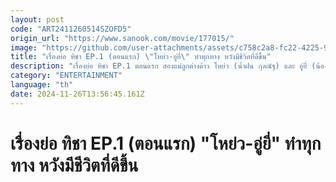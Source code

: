 ```yaml
---
layout: post
code: "ART2411260514SZOFD5"
origin_url: "https://www.sanook.com/movie/177015/"
image: "https://github.com/user-attachments/assets/c758c2a8-fc22-4225-991d-24ae7db85ca0"
title: "เรื่องย่อ ทิชา EP.1 (ตอนแรก) \"โหย่ว-อู่ยี่\" ทำทุกทาง หวังมีชีวิตที่ดีขึ้น"
description: "เรื่องย่อ ทิชา EP.1 ตอนแรก สองแม่ลูกต่างด้าว โหย่ว (น้ำฝน กุลณัฐ) และ อู่ยี่ (น้องมากิ) หนีเข้ามาทำงานที่เมืองไทยหวังมีชีวิตดีขึ้น แต่โชคชะตากลับเล่นตลกเจอนายจ้างสุดโหด"
category: "ENTERTAINMENT"
language: "th"
date: 2024-11-26T13:56:45.161Z
---
```


# เรื่องย่อ ทิชา EP.1 (ตอนแรก) "โหย่ว-อู่ยี่" ทำทุกทาง หวังมีชีวิตที่ดีขึ้น